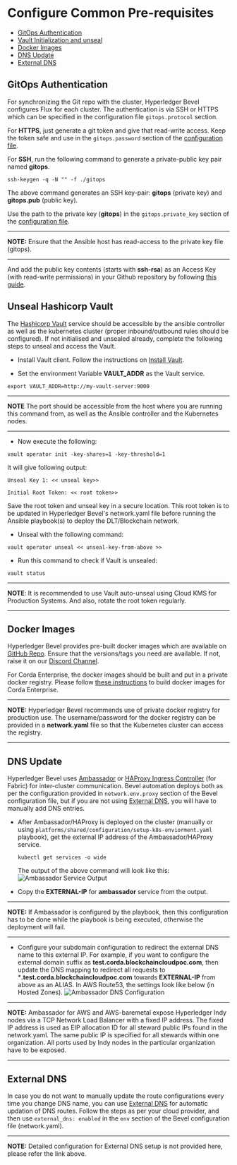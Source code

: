 [//]: # (##############################################################################################)
[//]: # (Copyright Accenture. All Rights Reserved.)
[//]: # (SPDX-License-Identifier: Apache-2.0)
[//]: # (##############################################################################################)

# Configure Common Pre-requisites

- [GitOps Authentication](#gitops-authentication)
- [Vault Initialization and unseal](#vaultunseal)
- [Docker Images](#docker)
- [DNS Update](#dns-update)
- [External DNS](#externaldns)

<a name = "gitops-authentication"></a>
## GitOps Authentication
For synchronizing the Git repo with the cluster, Hyperledger Bevel configures Flux for each cluster. The authentication is via SSH or HTTPS which can be specified in the configuration file `gitops.protocol` section. 

For **HTTPS**, just generate a git token and give that read-write access. Keep the token safe and use in the `gitops.password` section of the [configuration file](./corda_networkyaml.md). 

For **SSH**, run the following command to generate a private-public key pair named **gitops**.

```
ssh-keygen -q -N "" -f ./gitops
```

The above command generates an SSH key-pair: **gitops** (private key) and **gitops.pub** (public key).

Use the path to the private key (**gitops**) in the `gitops.private_key` section of the [configuration file](./corda_networkyaml.md).

---
**NOTE:** Ensure that the Ansible host has read-access to the private key file (gitops).

---

And add the public key contents (starts with **ssh-rsa**) as an Access Key (with read-write permissions) in your Github repository by following [this guide](https://help.github.com/en/github/authenticating-to-github/adding-a-new-ssh-key-to-your-github-account).

<a name = "vaultunseal"></a>
## Unseal Hashicorp Vault 

The [Hashicorp Vault](https://www.vaultproject.io/) service should be accessible by the ansible controller as well as the kubernetes cluster (proper inbound/outbound rules should be configured). If not initialised and unsealed already, complete the following steps to unseal and access the Vault.

* Install Vault client. Follow the instructions on [Install Vault](https://www.vaultproject.io/docs/install/).

* Set the environment Variable **VAULT_ADDR** as the Vault service. 

```
export VAULT_ADDR=http://my-vault-server:9000
```
---
**NOTE** The port should be accessible from the host where you are running this command from, as well as the Ansible controller and the Kubernetes nodes.

---
* Now execute the following:
```
vault operator init -key-shares=1 -key-threshold=1
```
It will give following output:
```
Unseal Key 1: << unseal key>>

Initial Root Token: << root token>>
```
Save the root token  and unseal key in a secure location. This root token is to be updated in Hyperledger Bevel's network.yaml file before running the Ansible playbook(s) to deploy the DLT/Blockchain network.

* Unseal with the following command:
```
vault operator unseal << unseal-key-from-above >>
```
* Run this command to check if Vault is unsealed: 
```
vault status
```

---
**NOTE**: It is recommended to use Vault auto-unseal using Cloud KMS for Production Systems. And also, rotate the root token regularly.

---

<a name = "docker"></a>
## Docker Images

Hyperledger Bevel provides pre-built docker images which are available on [GitHub Repo](https://github.com/orgs/hyperledger/packages?repo_name=bevel). Ensure that the versions/tags you need are available. If not, raise it on our [Discord Channel](https://discord.com/channels/905194001349627914/941475087389950002).

For Corda Enterprise, the docker images should be built and put in a private docker registry. Please follow [these instructions](../architectureref/corda-ent.html#docker-images) to build docker images for Corda Enterprise.

---
**NOTE:** Hyperledger Bevel recommends use of private docker registry for production use. The username/password for the docker registry can be provided in a **network.yaml** file so that the Kubernetes cluster can access the registry.

---

<a name = "dns-update"></a>
## DNS Update

Hyperledger Bevel uses [Ambassador](https://www.getambassador.io/about/why-ambassador/) or [HAProxy Ingress Controller](https://www.haproxy.com/documentation/hapee/1-9r1/traffic-management/kubernetes-ingress-controller/) (for Fabric) for inter-cluster communication. 
Bevel automation deploys both as per the configuration provided in `network.env.proxy` section of the Bevel configuration file, but if you are not using [External DNS](#externaldns), you will have to manually add DNS entries.


* After Ambassador/HAProxy is deployed on the cluster (manually or using `platforms/shared/configuration/setup-k8s-enviorment.yaml` playbook), get the external IP address of the Ambassador/HAProxy service.

    ```
    kubectl get services -o wide
    ```
    The output of the above command will look like this:
    ![Ambassador Service Output](../_static/ambassador-service.png)

* Copy the **EXTERNAL-IP** for **ambassador** service from the output.
---
**NOTE:** If Ambassador is configured by the playbook, then this configuration has to be done while the playbook is being executed, otherwise the deployment will fail.

---

* Configure your subdomain configuration to redirect the external DNS name to this external IP. For example, if you want to configure the external domain suffix as **test.corda.blockchaincloudpoc.com**, then update the DNS mapping to redirect all requests to ***.test.corda.blockchaincloudpoc.com** towards **EXTERNAL-IP** from above as an ALIAS.
In AWS Route53, the settings look like below (in Hosted Zones).
![Ambassador DNS Configuration](../_static/ambassador-dns.png)

---
**NOTE:** Ambassador for AWS and AWS-baremetal expose Hyperledger Indy nodes via a TCP Network Load Balancer with a fixed IP address. The fixed IP address is used as EIP allocation ID for all steward public IPs found in the network.yaml. The same public IP is specified for all stewards within one organization. All ports used by Indy nodes in the particular organization have to be exposed.

---

<a name = "externaldns"></a>
## External DNS

In case you do not want to manually update the route configurations every time you change DNS name, you can use [External DNS](https://github.com/kubernetes-sigs/external-dns) for automatic updation of DNS routes. 
Follow the steps as per your cloud provider, and then use `external_dns: enabled` in the `env` section of the Bevel configuration file (network.yaml).

---
**NOTE:** Detailed configuration for External DNS setup is not provided here, please refer the link above.
